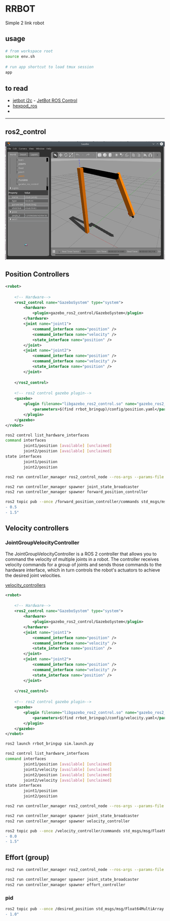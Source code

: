 
# RRBOT

Simple 2 link robot

## usage

```bash
# from workspace root
source env.sh

# run app shortcut to load tmux session
app
```

## to read
- [jetbot i2c](https://mikelikesrobots.github.io/blog/jetbot-motors-pt1/)
        - [JetBot ROS Control](https://github.com/mikelikesrobots/jetbot-ros-control/tree/main)
- [hexpod_ros](https://github.com/KevinOchs/hexapod_ros)
- [](https://community.aws/content/2dk9wWbrwCB7PDXhblRFe0iaBbK/building-a-ros2_control-system-ros2-control-with-the-jetbot-part-2?lang=en)

---

## ros2_control

![alt text](images/rrbot_gazebo.png)


## Position Controllers

```xml
<robot>

    <!-- Hardware-->
    <ros2_control name="GazeboSystem" type="system">
        <hardware>
            <plugin>gazebo_ros2_control/GazeboSystem</plugin>
        </hardware>
        <joint name="joint1">
            <command_interface name="position" />
            <command_interface name="velocity" />
            <state_interface name="position" />
        </joint>
        <joint name="joint2">
            <command_interface name="position" />
            <command_interface name="velocity" />
            <state_interface name="position" />
        </joint>

    </ros2_control>

    <!-- ros2 control gazebo plugin-->
    <gazebo>
        <plugin filename="libgazebo_ros2_control.so" name="gazebo_ros2_control">
            <parameters>$(find rrbot_bringup)/config/position.yaml</parameters>
        </plugin>
    </gazebo>
</robot>
```

```bash
ros2 control list_hardware_interfaces 
command interfaces
        joint1/position [available] [unclaimed]
        joint2/position [available] [unclaimed]
state interfaces
        joint1/position
        joint2/position
```

```bash
ros2 run controller_manager ros2_control_node --ros-args --params-file /workspaces/rrbot_ws/src/rrbot_bringup/config/position.yaml
```

```bash
ros2 run controller_manager spawner joint_state_broadcaster
ros2 run controller_manager spawner forward_position_controller
```

```bash
ros2 topic pub --once /forward_position_controller/commands std_msgs/msg/Float64MultiArray "data:
- 0.5
- 1.5"
```

## Velocity controllers
### JointGroupVelocityController
The JointGroupVelocityController is a ROS 2 controller that allows you to command the velocity of multiple joints in a robot. The controller receives velocity commands for a group of joints and sends those commands to the hardware interface, which in turn controls the robot's actuators to achieve the desired joint velocities.

[velocity_controllers](https://control.ros.org/rolling/doc/ros2_controllers/velocity_controllers/doc/userdoc.html)


```xml
<robot>

    <!-- Hardware-->
    <ros2_control name="GazeboSystem" type="system">
        <hardware>
            <plugin>gazebo_ros2_control/GazeboSystem</plugin>
        </hardware>
        <joint name="joint1">
            <command_interface name="position" />
            <command_interface name="velocity" />
            <state_interface name="position" />
        </joint>
        <joint name="joint2">
            <command_interface name="position" />
            <command_interface name="velocity" />
            <state_interface name="position" />
        </joint>

    </ros2_control>

    <!-- ros2 control gazebo plugin-->
    <gazebo>
        <plugin filename="libgazebo_ros2_control.so" name="gazebo_ros2_control">
            <parameters>$(find rrbot_bringup)/config/velocity.yaml</parameters>
        </plugin>
    </gazebo>
</robot>
```

```bash
ros2 launch rrbot_bringup sim.launch.py


```

```bash
ros2 control list_hardware_interfaces 
command interfaces
        joint1/position [available] [unclaimed]
        joint1/velocity [available] [unclaimed]
        joint2/position [available] [unclaimed]
        joint2/velocity [available] [unclaimed]
state interfaces
        joint1/position
        joint2/position
```


```bash
ros2 run controller_manager ros2_control_node --ros-args --params-file /workspaces/rrbot_ws/src/rrbot_bringup/config/velocity.yaml
```

```bash
ros2 run controller_manager spawner joint_state_broadcaster
ros2 run controller_manager spawner velocity_controller
```

```bash
ros2 topic pub --once /velocity_controller/commands std_msgs/msg/Float64MultiArray "data:
- 0.0
- 1.5"
```

## Effort (group)

```bash
ros2 run controller_manager ros2_control_node --ros-args --params-file /workspaces/rrbot_ws/src/rrbot_bringup/config/efforts.yaml
```

```bash
ros2 run controller_manager spawner joint_state_broadcaster
ros2 run controller_manager spawner effort_controller
```



### pid
```bash title="pid setpoint"
ros2 topic pub --once /desired_position std_msgs/msg/Float64MultiArray "data:
- 1.0"
```



